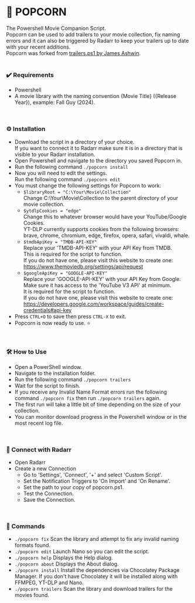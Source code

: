 # 🍿 POPCORN
  The Powershell Movie Companion Script.<br/>Popcorn can be used to add trailers to your movie collection, fix naming errors and it can also be triggered by Radarr to keep your trailers up to date with your recent additions.<br/>Popcorn was forked from <a href="https://github.com/James-Ashwin/trailers">trailers.ps1 by James Ashwin</a>.
<br/><br/>

### ✔️ Requirements
- Powershell
- A movie library with the naming convention {Movie Title} ({Release Year}), example: Fall Guy (2024).
<br/>

### ⚙️ Installation
- Download the script in a directory of your choice. <br/>
  If you want to connect it to Radarr make sure it is in a directory that is visible to your Radarr installation.
- Open Powershell and navigate to the directory you saved Popcorn in.
- Run the following command ``./popcorn install``
- Now you will need to edit the settings.<br/>
  Run the following command ``./popcorn edit``
- You must change the following settings for Popcorn to work:<br/>
  - ``$libraryRoot = "C:\Your\Movie\Collection"``<br/>
  Change C:\Your\Movie\Collection to the parent directory of your movie collection.
  - ``$ytdlpCookies = "edge"``<br/>
  Change this to whatever browser would have your YouTube/Google Cookies.<br/>YT-DLP currently supports cookies from the following browsers:<br/>brave, chrome, chromium, edge, firefox, 
opera, safari, vivaldi, whale.
  - ``$tmdbApiKey = "TMDB-API-KEY"``<br/>
  Replace your 'TMDB-API-KEY' with your API Key from TMDB.<br/>This is required for the script to function.<br/>If you do not have one, please visit this website to create one:  https://www.themoviedb.org/settings/api/request
  - ``$googleApiKey = "GOOGLE-API-KEY"``<br/>
  Replace your 'GOOGLE-API-KEY' with your API Key from Google.<br/>Make sure it has access to the 'YouTube V3 API' at minimum.<br/>It is required for the script to function.<br/>If you do not have one, please visit this website to create one:  https://developers.google.com/workspace/guides/create-credentials#api-key
- Press ``CTRL+O`` to save then press ``CTRL-X`` to exit.
- Popcorn is now ready to use. ⭐
<br/>

### 🛠️ How to Use
- Open a PowerShell window.
- Navigate to the installation folder.
- Run the following command ``./popcorn trailers``
- Wait for the script to finish.
- If you receive any Invalid Name Format errors run the following command ``./popcorn fix`` then run  ``./popcorn trailers`` again.
- The first run will take a little bit of time depending on the size of your collection.
- You can monitor download progress in the Powershell window or in the most recent log file.
<br/>

### 🔗 Connect with Radarr
- Open Radarr
- Create a new Connection
  - Go to 'Settings', 'Connect', '+' and select 'Custom Script'.
  - Set the Notification Triggers to 'On Import' and 'On Rename'.
  - Set the path to your copy of popcorn.ps1.
  - Test the Connection.
  - Save the Connection.
<br/>

### 👑 Commands
- ``./popcorn fix`` Scan the library and attempt to fix any invalid naming formats found.
- ``./popcorn edit`` Launch Nano so you can edit the script.
- ``./popcorn help`` Displays the Help dialog.
- ``./popcorn about`` Displays the About dialog.
- ``./popcorn install`` Install the dependencies via Chocolatey Package Manager.  If you don't have Chocolatey it will be installed along with FFMPEG, YT-DLP and Nano.
- ``./popcorn trailers`` Scan the library and download trailers for the movies found.
    
